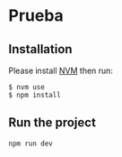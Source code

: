 # Prueba


## Installation

Please install [NVM](https://github.com/nvm-sh/nvm) then run:

```
$ nvm use
$ npm install
```

## Run the project
```
npm run dev
```

